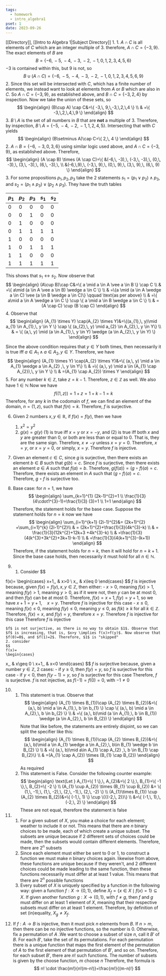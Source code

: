 ```yaml
---
tags:
  - homework
  - intro_algebra1
pset: 1
date: 2023-09-26
---
```

[[Directory]], [[Intro to Algebra 1|Subject Directory]] 
1. 
	1. $A \cap C$ is all elements of $C$ which are an integer multiple of 3. therefore, $A \cap C=\{ -3,\,9 \}$. The exact elements of $B$ are $$B=\{ -6,\, -5,\,-4,\,-3,\,-2,\,-1,\,0,\,1,\,2,\,3,\,4,\,5,\,6 \}$$
	   $-3$ is contained within this, but $9$ is not, so $$
	   B\cup(A\cap C) = \{ -6,\, -5,\,-4,\,-3,\,-2,\,-1,\,0,\,1,\,2,\,3,\,4,\,5,\,6,\, 9\}
	   $$
	2. Since this set will be intersected with $C$, which has a finite number of elements, we instead want to look at elements from $A$ or $B$ which are also in $C$. So $A \cap C=\{ -3,\, 9 \}$, as established above, and $B \cap C=\{ -3,\,2,\,4 \}$ by inspection. Now we take the union of these sets, so $$
	   \begin{align}
 (B\cup A) \cap C&=\{ -3,\, 9,\,-3,\,2,\,4 \} \\
 & =\{ -3,\,2,\,4,\,9 \}  
 \end{align}
	   $$
	3. $B\setminus A$ is the set of all numbers in $B$ that are **not** a multiple of 3. Therefore, by inspection, $B\setminus A=\{-5,\,-4,\,-2,\,-1,\,1,\,2,\,4,\,5\}$. Intersecting that with $C$ yields $$
\begin{align}
(B\setminus A)\cap C=\{ 2,\, 4 \}
\end{align}
$$
2. $A \cap B=\{-6,\, -3,\, 0,\, 3,\, 6\}$ using similar logic used above, and $A\cap C=\{ -3,\, 9 \}$, as established above. Therefore, $$
\begin{align}
(A \cap B) \times (A \cap C)=\{ &(-6,\,  -3),\, (-3,\, -3),\, (0,\, -3),\, (3,\, -3),\, (6,\, -3),\,  \\
&(-6,\,9),\, (-3,\, 9),\, (0,\, 9),\, (3,\, 9),\, (6,\, 9) \}
\end{align}
$$
3. For some propositions $p_{1},\, p_{2},\, p_{3}$ take the 2 statements $s_{1}=(p_{1} \vee p_{2}) \wedge p_{3}$, and $s_{2}=(p_{1}\wedge p_{3})\vee (p_{2} \wedge p_{3})$. They have the truth tables

| $p_{1}$ | $p_{2}$ | $p_{3}$ | $s_{1}$ | $s_{2}$ |
| ------- | ------- | ------- | ------- | ------- |
| 0       | 0       | 0       | 0       | 0       |
| 0       | 0       | 1       | 0       | 0       |
| 0       | 1       | 0       | 0       | 0       |
| 0       | 1       | 1       | 1       | 1       |
| 1       | 0       | 0       | 0       | 0       |
| 1       | 0       | 1       | 1       | 1       |
| 1       | 1       | 0       | 0       | 0       |
| 1       | 1       | 1       | 1       | 1       |

   This shows that $s_{1}\leftrightarrow s_{2}$.
   Now observe that
   $$
   \begin{align}
 (A\cup B)\cap C&=\{ a \mid a \in A \vee a \in B \} \cap C   \\
 & =\{ a\mid (a \in A \vee a \in B) \wedge a \in C \} \\
 & =\{a \mid (a \in A \wedge a \in C) \vee (a \in B \wedge a \in C)\} \qquad \text{as per above} \\
 & =\{ a\mid a \in A \wedge a \in C \} \cup \{ a \mid a \in B \wedge a \in C \} \\
 & = (A \cap C) \cup (B \cap C)
 \end{align}
   $$
4. Observe that
$$
\begin{align}
 (A_{1} \times Y) \cap(A_{2} \times Y)&=\{(a_{1},\,  y)\mid a_{1} \in A_{1},\,  y \in Y  \} \cap \{ (a_{2},\, y) \mid a_{2} \in A_{2},\,  y \in Y\}   \\
 & = \{ (a,\,  y) \mid (a \in A_{1},\,  y \in Y) \wedge (a \in A_{2},\,  y \in Y) \}
 \end{align}
$$

Since the above condition requires that $y \in Y$ both times, then necessarily it is true iff $a \in A_{1} \wedge a \in A_{2},\, y \in Y$. Therefore, we have
$$
\begin{align}
(A_{1} \times Y) \cap(A_{2} \times Y)&=\{ (a,\,  y) \mid a \in A_{1} \wedge a \in A_{2} ,\,  y \in Y\} \\
 & =\{ (a,\,  y) \mid a \in (A_{1} \cap A_{2}),\,  y \in Y \} \\
 & =(A_{1} \cap A_{2}) \times Y
\end{align}
$$
5. For any number $k \in \mathbb{Z}$, take $z=k-1$. Therefore, $z \in \mathbb{Z}$ as well. We also have $1 \in \mathbb{N}$ Now we have $$
f((1,\,  z))=1+z=1+k-1=k
			$$  Therefore, for any $k$ in the codomain of $f$, we can find an element of the domain, $n=(1,\, z)$, such that $f(n)=k$. Therefore, $f$ is surjective.

6. Given 2 numbers $x,\, y \in \mathbb{R}$, if $f(x)=f(y)$, then we have
	1. $x^{2}=y^{2}$
	2. $g(x)=g(y)$
(1) is true iff $x =y$ or $x=-y$, and (2) is true iff both $x$ and $y$ are greater than $0$, or both are less than or equal to 0. That is, they are the same sign. 
Therefore, $x\neq-y$ unless $x=y=0$. 
Therefore, $x=y$, or $x=y=0$, or simply, $x=y$. Therefore $f$ is injective.

7. Given an element $c \in C$, since $g$ is surjective, then there exists an element $b\in B$ such that $g(b)=c$. 
   Since $f$ is surjective, then there exists an element $a \in A$ such that $f(a)=b$. 
   Therefore, $g(f(a))=(g\circ f)(a)=c$. 
   Therefore, there exists an element in $A$ such that $(g\circ f)(a)=c$. Therefore, $g \circ f$ is surjective too.

8. Base case: for $n=1$, we have 
$$
\begin{align}
 \sum_{k=1}^{1} (2k-1)^{2}=1  \\
		\frac{1}{3}(4\cdot1^{3}-1)=\frac{1}{3} (3)=1 \\
1=1 
 \end{align} 
$$
Therefore, the statement holds for the base case.
Suppose the statement holds for $n=k$
now we have 
$$
\begin{align}
 \sum_{i=1}^{k+1} (2i-1)^{2}&= (2k+1)^{2} +\sum_{i=1}^{k} (2i-1)^{2}\\
 & =  (2k+1)^{2}+\frac{1}{3}(4k^{3}-k) \\
 & = \frac{1}{3}(12k^{2}+12k+3 +4k^{3}-k) \\
 & =\frac{1}{3}(4(k^{3}+3k^{2}+3k+1)-k-1) \\
 & =\frac{1}{3}(4(k+1)^{3}-(k+1))
 \end{align}
$$
Therefore, if the statement holds for $n=k$, then it will hold for $n=k+1$. Since the base case holds, then necessarily it must hold for all $n \in \mathbb{N}$.

9. 
	1. Consider
	$$

f(x)=
\begin{cases}
x+1,\,  & x>0 \\
x,\,  & x\leq 0
\end{cases}
$$
	$f$ is injective because, given $f(x)=f(y),\, x,\, y \in \mathbb{Z}$, then either:
	- $x>0$, meaning $f(x)>1$, meaning $f(y)>1$, meaning $y>0$, as if it were not, then $y$ can be at most $0$, and then $f(y)$ can be at most $0$. Therefore, $f(x)=x+1,\, f(y)=y+1$, so we have $x+1=y+1,\quad x=y$. Therefore $f$ is injective for this case
	- $x\leq 0$, meaning $f(x)\leq 0$, meaning $f(y)\leq 0$, meaning $y\leq 0$, as $f(k)\geq k$ for all $k \in \mathbb{Z}$. Therefore, $f(x)=x$, and $f(y)=y$, therefore $x=y$. Therefore $f$ is injective for this case 
	Therefore $f$ is injective
	
	$f$ is not surjective, as there is no way to obtain $1$. Observe that $f$ is increasing, that is, $x>y \implies f(x)>f(y)$. Now observe that $f(0)=0$, and $f(1)=2$. Therefore, $1$ is "skipped"
	2. consider 
	$$
	f(x)=
	\begin{cases}
x,\,  & x\geq 0 \\
x+1,\,  & x<0
\end{cases}
$$
	$f$ is surjective because, given a number $y \in \mathbb{Z}$, 2 cases:
	- if $y\geq 0$, then $f(y)=y$, so $f$ is surjective for this case
	- if $y<0$, then $f(y-1)=y$, so $f$ is surjective for this case
	Therefore, $f$ is surjective.
	$f$ is not injective, as $f(-1)=f(0)=0$, with $-1\neq 0$

10. 
	1. This statement is true. Observe that
	   $$
\begin{align}
(A_{1} \times B_{1})\cap (A_{2} \times B_{2})&=\{ (a,\,  b) \mid a \in A_{1},\, b \in b_{1} \} \cap \{ (a,\,  b) \mid a \in A_{2},\, b \in b_{2} \} \\
 & =\{ (a,\,  b)\mid (a \in A_{1},\,  b \in B_{1}) \wedge (a \in A_{2},\,  b \in B_{2}) \}
\end{align}
$$
	Note that like before, the statements are entirely disjoint, so we can split the specifier like this:
	$$
\begin{align}
(A_{1} \times B_{1})\cap (A_{2} \times B_{2})&=\{ (a,\,  b)\mid a \in A_{1} \wedge a \in A_{2},\,  b\in B_{1} \wedge b \in B_{2} \} \\
 & =\{ (a,\,  b)\mid a\in A_{1} \cap A_{2} ,\,  b \in B_{1} \cap B_{2}\} \\
 & =(A_{1} \cap A_{2}) \times (B_{1} \cap B_{2}) 
\end{align}
$$
	As required
	2. This statement is False. Consider the following counter example:
	$$
\begin{align}
 \text{Let } A_{1}=\{ 1 \},\,  A_{2}&=\{ 2 \},\,  B_{1}=\{ -1 \},\,  B_{2}=\{ -2 \}  \\
(A_{1} \cup A_{2}) \times (B_{1} \cup B_{2}) &= \{ (1,\,  -1),\,  (1,\,  -2),\,  (2,\,  -1),\,  (2,\,  -2) \} \\
(A_{1}\times B_{1}) \cup (A_{2} \times B_{2})&=\{ (-1,\,  1) \} \cup \{{(-2,\,  2)}\} \\
&=\{ (-1,\,  1),\,  (-2,\,  2) \}
 \end{align}
$$
	These are not equal, therefore the statement is false

11. 
	1. For a given subset of $X$, you make a choice for each element; weather to include it or not. This means that there are $n$ binary choices to be made, each of which create a unique subset. The subsets are unique because if 2 different sets of choices could be made, then the subsets would contain different elements. Therefore, there are $2^{n}$ subsets
	2. Since each element must either be sent to $0$ or $1$, to construct a function we must make $n$ binary choices again. likewise from above, these functions are unique because if they weren't, and 2 different choices could be made leading to the same function, then these functions necessarily must differ at at least 1 value. This means that there are $2^{n}$ possible functions
	3. Every subset of $X$ is uniquely specified by a function in the following way: given a function $f:X\to{} \{0,\, 1  \}$, define $X_{f}=\{ x \in X\mid f(x)=1 \} \subseteq X$. If given another function $g:X\to{} \{ 0,\, 1 \}$, with $f\neq g$, then $f$ and $g$ must differ on at least 1 element of $X$, meaning that their respective subsets must differ on at least 1 element. Therefore, by definition of set (in)equality, $X_{g}\neq X_{f}$. 
	
12. If $f:A\to{} B$ is injective, then it must pick $n$ elements from $B$. If $n>m$, then there can be no injective functions, so the number is 0. Otherwise, fix a permutation of $A$ .We want to choose a subset of size $n$, call it $B'$  of $B$. For each $B'$,  take the set of its permutations. For each permutation there is a unique function that maps the first element of the permutation of $A$ to the first element of that permutation of $B'$, and so on. Therefore, for each subset $B'$, there are $n!$ such functions. The number of subsets is given by the choose function, $m \text{ choose } n$ Therefore, the formula is 
$$
n! \cdot \frac{m!}{n!(m-n!)}=\frac{m!}{(m-n)!}
$$

